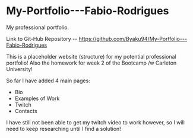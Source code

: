 # My-Portfolio---Fabio-Rodrigues
My professional portfolio.


Link to Git-Hub Repository -- https://github.com/Byaku94/My-Portfolio---Fabio-Rodrigues 

This is a placeholder website (structure) for my potential professional portfolio! Also the homework for week 2 of the Bootcamp /w Carleton University!

So far I have added 4 main pages:
 - Bio
 - Examples of Work
 - Twitch
 - Contacts

 I have still not been able to get my twitch video to work however, so I will need to keep researching until I find a solution!